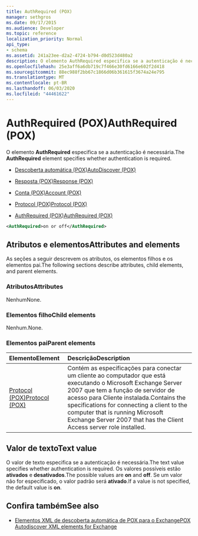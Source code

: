 ```yaml
---
title: AuthRequired (POX)
manager: sethgros
ms.date: 09/17/2015
ms.audience: Developer
ms.topic: reference
localization_priority: Normal
api_type:
- schema
ms.assetid: 241a23ee-d2a2-4724-b794-d0d523d480a2
description: O elemento AuthRequired especifica se a autenticação é necessária.
ms.openlocfilehash: 25e3aff6a6db719c7f466e30fd6166e602f2d418
ms.sourcegitcommit: 88ec988f2bb67c1866d06b361615f3674a24e795
ms.translationtype: MT
ms.contentlocale: pt-BR
ms.lasthandoff: 06/03/2020
ms.locfileid: "44461622"
---
```

# <a name="authrequired-pox"></a><span data-ttu-id="7717f-103">AuthRequired (POX)</span><span class="sxs-lookup"><span data-stu-id="7717f-103">AuthRequired (POX)</span></span>

<span data-ttu-id="7717f-104">O elemento **AuthRequired** especifica se a autenticação é necessária.</span><span class="sxs-lookup"><span data-stu-id="7717f-104">The **AuthRequired** element specifies whether authentication is required.</span></span> 
  
- [<span data-ttu-id="7717f-105">Descoberta automática (POX)</span><span class="sxs-lookup"><span data-stu-id="7717f-105">AutoDiscover (POX)</span></span>](autodiscover-pox.md)
  
- [<span data-ttu-id="7717f-106">Resposta (POX)</span><span class="sxs-lookup"><span data-stu-id="7717f-106">Response (POX)</span></span>](response-pox.md)
  
- [<span data-ttu-id="7717f-107">Conta (POX)</span><span class="sxs-lookup"><span data-stu-id="7717f-107">Account (POX)</span></span>](account-pox.md)
  
- [<span data-ttu-id="7717f-108">Protocol (POX)</span><span class="sxs-lookup"><span data-stu-id="7717f-108">Protocol (POX)</span></span>](protocol-pox.md)
  
- [<span data-ttu-id="7717f-109">AuthRequired (POX)</span><span class="sxs-lookup"><span data-stu-id="7717f-109">AuthRequired (POX)</span></span>](authrequired-pox.md)
  
```xml
<AuthRequired>on or off</AuthRequired>
```

## <a name="attributes-and-elements"></a><span data-ttu-id="7717f-110">Atributos e elementos</span><span class="sxs-lookup"><span data-stu-id="7717f-110">Attributes and elements</span></span>

<span data-ttu-id="7717f-111">As seções a seguir descrevem os atributos, os elementos filhos e os elementos pai.</span><span class="sxs-lookup"><span data-stu-id="7717f-111">The following sections describe attributes, child elements, and parent elements.</span></span>
  
### <a name="attributes"></a><span data-ttu-id="7717f-112">Atributos</span><span class="sxs-lookup"><span data-stu-id="7717f-112">Attributes</span></span>

<span data-ttu-id="7717f-113">Nenhum</span><span class="sxs-lookup"><span data-stu-id="7717f-113">None.</span></span>
  
### <a name="child-elements"></a><span data-ttu-id="7717f-114">Elementos filho</span><span class="sxs-lookup"><span data-stu-id="7717f-114">Child elements</span></span>

<span data-ttu-id="7717f-115">Nenhum.</span><span class="sxs-lookup"><span data-stu-id="7717f-115">None.</span></span>
  
### <a name="parent-elements"></a><span data-ttu-id="7717f-116">Elementos pai</span><span class="sxs-lookup"><span data-stu-id="7717f-116">Parent elements</span></span>

|<span data-ttu-id="7717f-117">**Elemento**</span><span class="sxs-lookup"><span data-stu-id="7717f-117">**Element**</span></span>|<span data-ttu-id="7717f-118">**Descrição**</span><span class="sxs-lookup"><span data-stu-id="7717f-118">**Description**</span></span>|
|:-----|:-----|
|[<span data-ttu-id="7717f-119">Protocol (POX)</span><span class="sxs-lookup"><span data-stu-id="7717f-119">Protocol (POX)</span></span>](protocol-pox.md) <br/> |<span data-ttu-id="7717f-120">Contém as especificações para conectar um cliente ao computador que está executando o Microsoft Exchange Server 2007 que tem a função de servidor de acesso para Cliente instalada.</span><span class="sxs-lookup"><span data-stu-id="7717f-120">Contains the specifications for connecting a client to the computer that is running Microsoft Exchange Server 2007 that has the Client Access server role installed.</span></span>  <br/> |
   
## <a name="text-value"></a><span data-ttu-id="7717f-121">Valor de texto</span><span class="sxs-lookup"><span data-stu-id="7717f-121">Text value</span></span>

<span data-ttu-id="7717f-122">O valor de texto especifica se a autenticação é necessária.</span><span class="sxs-lookup"><span data-stu-id="7717f-122">The text value specifies whether authentication is required.</span></span> <span data-ttu-id="7717f-123">Os valores possíveis estão **ativados** e **desativados**.</span><span class="sxs-lookup"><span data-stu-id="7717f-123">The possible values are **on** and **off**.</span></span> <span data-ttu-id="7717f-124">Se um valor não for especificado, o valor padrão será **ativado**.</span><span class="sxs-lookup"><span data-stu-id="7717f-124">If a value is not specified, the default value is **on**.</span></span> 
  
## <a name="see-also"></a><span data-ttu-id="7717f-125">Confira também</span><span class="sxs-lookup"><span data-stu-id="7717f-125">See also</span></span>

- [<span data-ttu-id="7717f-126">Elementos XML de descoberta automática de POX para o Exchange</span><span class="sxs-lookup"><span data-stu-id="7717f-126">POX Autodiscover XML elements for Exchange</span></span>](pox-autodiscover-xml-elements-for-exchange.md)

